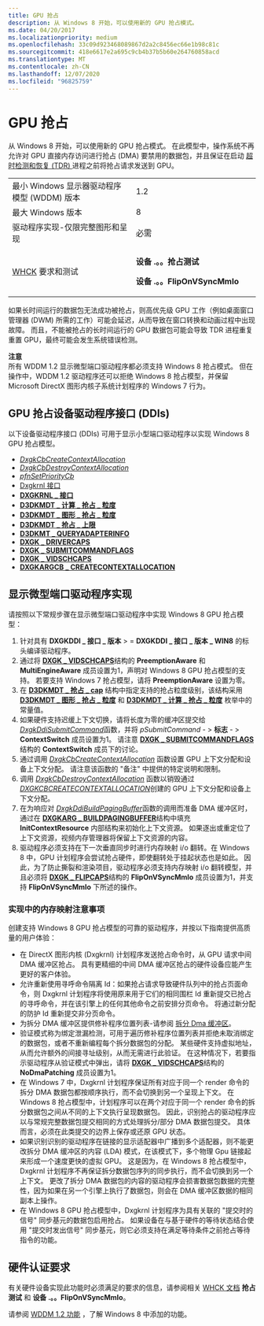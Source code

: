 ```yaml
---
title: GPU 抢占
description: 从 Windows 8 开始，可以使用新的 GPU 抢占模式。
ms.date: 04/20/2017
ms.localizationpriority: medium
ms.openlocfilehash: 33c09d923468089867d2a2c8456ec66e1b98c81c
ms.sourcegitcommit: 418e6617e2a695c9cb4b37b5b60e264760858acd
ms.translationtype: MT
ms.contentlocale: zh-CN
ms.lasthandoff: 12/07/2020
ms.locfileid: "96825759"
---
```

# <a name="gpu-preemption"></a>GPU 抢占


从 Windows 8 开始，可以使用新的 GPU 抢占模式。 在此模型中，操作系统不再允许对 GPU 直接内存访问进行抢占 (DMA) 要禁用的数据包，并且保证在启动 [超时检测和恢复 (TDR) ](timeout-detection-and-recovery.md) 进程之前将抢占请求发送到 GPU。

<table>
<colgroup>
<col width="50%" />
<col width="50%" />
</colgroup>
<tbody>
<tr class="odd">
<td align="left">最小 Windows 显示器驱动程序模型 (WDDM) 版本</td>
<td align="left">1.2</td>
</tr>
<tr class="even">
<td align="left">最大 Windows 版本</td>
<td align="left">8</td>
</tr>
<tr class="odd">
<td align="left">驱动程序实现-仅限完整图形和呈现</td>
<td align="left">必需</td>
</tr>
<tr class="even">
<td align="left"><a href="/windows-hardware/test/hlk/windows-hardware-lab-kit" data-raw-source="[WHCK](/windows-hardware/test/hlk/windows-hardware-lab-kit)">WHCK</a> 要求和测试</td>
<td align="left"><p><strong>设备 .。。抢占测试</strong></p>
<p><strong>设备 .。。FlipOnVSyncMmIo</strong></p></td>
</tr>
</tbody>
</table>

 

如果长时间运行的数据包无法成功被抢占，则高优先级 GPU 工作（例如桌面窗口管理器 (DWM) 所需的工作）可能会延迟，从而导致在窗口转换和动画过程中出现故障。 而且，不能被抢占的长时间运行的 GPU 数据包可能会导致 TDR 进程重复重置 GPU，最终可能会发生系统错误检测。

**注意**  
所有 WDDM 1.2 显示微型端口驱动程序都必须支持 Windows 8 抢占模式。 但在操作中，WDDM 1.2 驱动程序还可以拒绝 Windows 8 抢占模型，并保留 Microsoft DirectX 图形内核子系统计划程序的 Windows 7 行为。

 

## <a name="span-idgpu_preemption_device_driver_interfaces__ddis_spanspan-idgpu_preemption_device_driver_interfaces__ddis_spanspan-idgpu_preemption_device_driver_interfaces__ddis_spangpu-preemption-device-driver-interfaces-ddis"></a><span id="GPU_preemption_device_driver_interfaces__DDIs_"></span><span id="gpu_preemption_device_driver_interfaces__ddis_"></span><span id="GPU_PREEMPTION_DEVICE_DRIVER_INTERFACES__DDIS_"></span>GPU 抢占设备驱动程序接口 (DDIs) 


以下设备驱动程序接口 (DDIs) 可用于显示小型端口驱动程序以实现 Windows 8 GPU 抢占模型。

-   [*DxgkCbCreateContextAllocation*](/windows-hardware/drivers/ddi/d3dkmddi/nc-d3dkmddi-dxgkcb_createcontextallocation)
-   [*DxgkCbDestroyContextAllocation*](/windows-hardware/drivers/ddi/d3dkmddi/nc-d3dkmddi-dxgkcb_destroycontextallocation)
-   [*pfnSetPriorityCb*](/windows-hardware/drivers/ddi/d3dumddi/nc-d3dumddi-pfnd3dddi_setprioritycb)
-   [Dxgkrnl 接口](/windows-hardware/drivers/ddi/index)
-   [**DXGKRNL \_ 接口**](/windows-hardware/drivers/ddi/dispmprt/ns-dispmprt-_dxgkrnl_interface)
-   [**D3DKMDT \_ 计算 \_ 抢占 \_ 粒度**](/windows-hardware/drivers/ddi/d3dkmdt/ne-d3dkmdt-_d3dkmdt_compute_preemption_granularity)
-   [**D3DKMDT \_ 图形 \_ 抢占 \_ 粒度**](/windows-hardware/drivers/ddi/d3dkmdt/ne-d3dkmdt-_d3dkmdt_graphics_preemption_granularity)
-   [**D3DKMDT \_ 抢占 \_ 上限**](/windows-hardware/drivers/ddi/d3dkmdt/ns-d3dkmdt-_d3dkmdt_preemption_caps)
-   [**D3DKMT \_ QUERYADAPTERINFO**](/windows-hardware/drivers/ddi/d3dkmthk/ns-d3dkmthk-_d3dkmt_queryadapterinfo)
-   [**DXGK \_ DRIVERCAPS**](/windows-hardware/drivers/ddi/d3dkmddi/ns-d3dkmddi-_dxgk_drivercaps)
-   [**DXGK \_ SUBMITCOMMANDFLAGS**](/windows-hardware/drivers/ddi/d3dkmddi/ns-d3dkmddi-_dxgk_submitcommandflags)
-   [**DXGK \_ VIDSCHCAPS**](/windows-hardware/drivers/ddi/d3dkmddi/ns-d3dkmddi-_dxgk_vidschcaps)
-   [**DXGKARGCB \_ CREATECONTEXTALLOCATION**](/windows-hardware/drivers/ddi/d3dkmddi/ns-d3dkmddi-_dxgkargcb_createcontextallocation)

## <a name="span-iddisplay_miniport_driver_implementationspanspan-iddisplay_miniport_driver_implementationspanspan-iddisplay_miniport_driver_implementationspandisplay-miniport-driver-implementation"></a><span id="Display_miniport_driver_implementation"></span><span id="display_miniport_driver_implementation"></span><span id="DISPLAY_MINIPORT_DRIVER_IMPLEMENTATION"></span>显示微型端口驱动程序实现


请按照以下常规步骤在显示微型端口驱动程序中实现 Windows 8 GPU 抢占模型：

1.  针对具有 **DXGKDDI \_ 接口 \_ 版本** &gt; =  **DXGKDDI \_ 接口 \_ 版本 \_ WIN8** 的标头编译驱动程序。
2.  通过将 [**DXGK \_ VIDSCHCAPS**](/windows-hardware/drivers/ddi/d3dkmddi/ns-d3dkmddi-_dxgk_vidschcaps)结构的 **PreemptionAware** 和 **MultiEngineAware** 成员设置为1，声明对 Windows 8 GPU 抢占模型的支持。 若要支持 Windows 7 抢占模型，请将 **PreemptionAware** 设置为零。
3.  在 [**D3DKMDT \_ 抢占 \_ cap**](/windows-hardware/drivers/ddi/d3dkmdt/ns-d3dkmdt-_d3dkmdt_preemption_caps) 结构中指定支持的抢占粒度级别，该结构采用 [**D3DKMDT \_ 图形 \_ 抢占 \_ 粒度**](/windows-hardware/drivers/ddi/d3dkmdt/ne-d3dkmdt-_d3dkmdt_graphics_preemption_granularity) 和 [**D3DKMDT \_ 计算 \_ 抢占 \_ 粒度**](/windows-hardware/drivers/ddi/d3dkmdt/ne-d3dkmdt-_d3dkmdt_compute_preemption_granularity) 枚举中的常量值。
4.  如果硬件支持迟缓上下文切换，请将长度为零的缓冲区提交给 [*DxgkDdiSubmitCommand*](/windows-hardware/drivers/ddi/d3dkmddi/nc-d3dkmddi-dxgkddi_submitcommand)函数，并将 *pSubmitCommand* - &gt; **标志** - &gt; **ContextSwitch** 成员设置为1。 请注意 [**DXGK \_ SUBMITCOMMANDFLAGS**](/windows-hardware/drivers/ddi/d3dkmddi/ns-d3dkmddi-_dxgk_submitcommandflags)结构的 **ContextSwitch** 成员下的讨论。
5.  通过调用 [*DxgkCbCreateContextAllocation*](/windows-hardware/drivers/ddi/d3dkmddi/nc-d3dkmddi-dxgkcb_createcontextallocation) 函数设置 GPU 上下文分配和设备上下文分配。 请注意该函数的 "备注" 中提供的特定说明和限制。
6.  调用 [*DxgkCbDestroyContextAllocation*](/windows-hardware/drivers/ddi/d3dkmddi/nc-d3dkmddi-dxgkcb_destroycontextallocation) 函数以销毁通过 [*DXGKCBCREATECONTEXTALLOCATION*](/windows-hardware/drivers/ddi/d3dkmddi/nc-d3dkmddi-dxgkcb_createcontextallocation)创建的 GPU 上下文分配和设备上下文分配。
7.  在为响应对 [*DxgkDdiBuildPagingBuffer*](/windows-hardware/drivers/ddi/d3dkmddi/nc-d3dkmddi-dxgkddi_buildpagingbuffer)函数的调用而准备 DMA 缓冲区时，通过在 [**DXGKARG \_ BUILDPAGINGBUFFER**](/windows-hardware/drivers/ddi/d3dkmddi/ns-d3dkmddi-_dxgkarg_buildpagingbuffer)结构中填充 **InitContextResource** 内部结构来初始化上下文资源。 如果逐出或重定位了上下文资源，视频内存管理器将保留上下文资源的内容。
8.  驱动程序必须支持在下一次垂直同步时进行内存映射 i/o 翻转。在 Windows 8 中，GPU 计划程序会尝试抢占硬件，即使翻转处于挂起状态也是如此。 因此，为了防止撕裂和渲染项目，驱动程序必须支持内存映射 i/o 翻转模型，并且必须将 [**DXGK \_ FLIPCAPS**](/windows-hardware/drivers/ddi/d3dkmddi/ns-d3dkmddi-_dxgk_flipcaps)结构的 **FlipOnVSyncMmIo** 成员设置为1，并支持 **FlipOnVSyncMmIo** 下所述的操作。

### <a name="span-idmemory_mapping_considerations_in_your_implementationspanspan-idmemory_mapping_considerations_in_your_implementationspanspan-idmemory_mapping_considerations_in_your_implementationspanmemory-mapping-considerations-in-your-implementation"></a><span id="Memory_mapping_considerations_in_your_implementation"></span><span id="memory_mapping_considerations_in_your_implementation"></span><span id="MEMORY_MAPPING_CONSIDERATIONS_IN_YOUR_IMPLEMENTATION"></span>实现中的内存映射注意事项

创建支持 Windows 8 GPU 抢占模型的可靠的驱动程序，并按以下指南提供高质量的用户体验：

-   在 DirectX 图形内核 (Dxgkrnl) 计划程序发送抢占命令时，从 GPU 请求中间 DMA 缓冲区抢占。 具有更精细的中间 DMA 缓冲区抢占的硬件设备应能产生更好的客户体验。
-   允许重新使用寻呼命令隔离 Id：如果抢占请求导致硬件队列中的抢占页面命令，则 Dxgkrnl 计划程序将使用原来用于它们的相同围栏 Id 重新提交已抢占的寻呼命令，并在该引擎上的任何其他命令之前安排分页命令。 将通过新分配的防护 Id 重新提交非分页命令。
-   为拆分 DMA 缓冲区提供修补程序位置列表-请参阅 [拆分 Dma 缓冲区](splitting-a-dma-buffer.md)。
-   验证模式称为绑定泄漏检测，可用于遍历修补程序位置列表并拒绝未取消绑定的数据包，或者不重新编程每个拆分数据包的分配。 某些硬件支持虚拟地址，从而允许额外的间接寻址级别，从而无需进行此验证。 在这种情况下，若要指示驱动程序从验证模式中弹出，请将 [**DXGK \_ VIDSCHCAPS**](/windows-hardware/drivers/ddi/d3dkmddi/ns-d3dkmddi-_dxgk_vidschcaps)结构的 **NoDmaPatching** 成员设置为1。
-   在 Windows 7 中，Dxgkrnl 计划程序保证所有对应于同一个 render 命令的拆分 DMA 数据包都按顺序执行，而不会切换到另一个呈现上下文。 在 Windows 8 抢占模型中，计划程序可以在两个对应于同一个 render 命令的拆分数据包之间从不同的上下文执行呈现数据包。 因此，识别抢占的驱动程序应以与常规完整数据包提交相同的方式处理拆分/部分 DMA 数据包提交。 具体而言，必须在此类提交的边界上保存或还原 GPU 状态。
-   如果识别识别的驱动程序在链接的显示适配器中广播到多个适配器，则不能更改拆分 DMA 缓冲区的内容 (LDA) 模式，在该模式下，多个物理 Gpu 链接起来形成一个速度更快的虚拟 GPU。 这是因为，在 Windows 8 抢占模型中，Dxgkrnl 计划程序不再保证拆分数据包序列的同步执行，而不会切换到另一个上下文。 更改了拆分 DMA 数据包的内容的驱动程序会损害数据包数据的完整性，因为如果在另一个引擎上执行了数据包，则会在 DMA 缓冲区数据的相同副本上操作。
-   在 Windows 8 GPU 抢占模型中，Dxgkrnl 计划程序为具有关联的 "提交时的信号" 同步基元的数据包启用抢占。 如果设备在与基于硬件的等待状态结合使用 "提交时发出信号" 同步基元，则它必须支持在满足等待条件之前抢占等待指令的功能。

## <a name="span-idhardware_certification_requirementsspanspan-idhardware_certification_requirementsspanspan-idhardware_certification_requirementsspanhardware-certification-requirements"></a><span id="Hardware_certification_requirements"></span><span id="hardware_certification_requirements"></span><span id="HARDWARE_CERTIFICATION_REQUIREMENTS"></span>硬件认证要求


有关硬件设备实现此功能时必须满足的要求的信息，请参阅相关 [WHCK 文档](/windows-hardware/test/hlk/windows-hardware-lab-kit) **抢占测试** 和 **设备 .。。FlipOnVSyncMmIo**。

请参阅 [WDDM 1.2 功能](wddm-v1-2-features.md) ，了解 Windows 8 中添加的功能。

